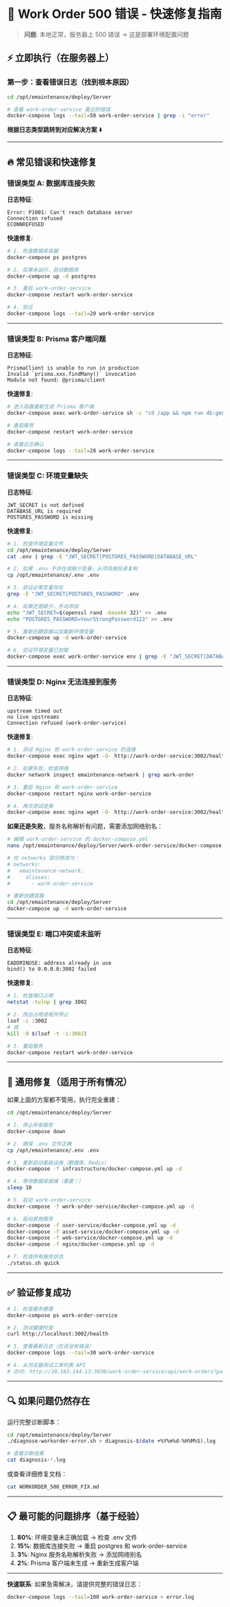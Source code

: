 # 🚨 Work Order 500 错误 - 快速修复指南

> **问题**: 本地正常，服务器上 500 错误 → 这是部署环境配置问题

## ⚡ 立即执行（在服务器上）

### 第一步：查看错误日志（找到根本原因）

```bash
cd /opt/emaintenance/deploy/Server

# 查看 work-order-service 最近的错误
docker-compose logs --tail=50 work-order-service | grep -i "error"
```

**根据日志类型跳转到对应解决方案** ⬇️

---

## 🔥 常见错误和快速修复

### 错误类型 A: 数据库连接失败

**日志特征**:
```
Error: P1001: Can't reach database server
Connection refused
ECONNREFUSED
```

**快速修复**:
```bash
# 1. 检查数据库容器
docker-compose ps postgres

# 2. 如果未运行，启动数据库
docker-compose up -d postgres

# 3. 重启 work-order-service
docker-compose restart work-order-service

# 4. 验证
docker-compose logs --tail=20 work-order-service
```

---

### 错误类型 B: Prisma 客户端问题

**日志特征**:
```
PrismaClient is unable to run in production
Invalid `prisma.xxx.findMany()` invocation
Module not found: @prisma/client
```

**快速修复**:
```bash
# 进入容器重新生成 Prisma 客户端
docker-compose exec work-order-service sh -c "cd /app && npm run db:generate"

# 重启服务
docker-compose restart work-order-service

# 查看日志确认
docker-compose logs --tail=20 work-order-service
```

---

### 错误类型 C: 环境变量缺失

**日志特征**:
```
JWT_SECRET is not defined
DATABASE_URL is required
POSTGRES_PASSWORD is missing
```

**快速修复**:
```bash
# 1. 检查环境变量文件
cd /opt/emaintenance/deploy/Server
cat .env | grep -E "JWT_SECRET|POSTGRES_PASSWORD|DATABASE_URL"

# 2. 如果 .env 不存在或缺少变量，从项目根目录复制
cp /opt/emaintenance/.env .env

# 3. 验证必需变量存在
grep -E "JWT_SECRET|POSTGRES_PASSWORD" .env

# 4. 如果还是缺少，手动添加
echo "JWT_SECRET=$(openssl rand -base64 32)" >> .env
echo "POSTGRES_PASSWORD=YourStrongPassword123" >> .env

# 5. 重新创建容器以加载新环境变量
docker-compose up -d work-order-service

# 6. 验证环境变量已加载
docker-compose exec work-order-service env | grep -E "JWT_SECRET|DATABASE_URL"
```

---

### 错误类型 D: Nginx 无法连接到服务

**日志特征**:
```
upstream timed out
no live upstreams
Connection refused (work-order-service)
```

**快速修复**:
```bash
# 1. 测试 Nginx 到 work-order-service 的连接
docker-compose exec nginx wget -O- http://work-order-service:3002/health

# 2. 如果失败，检查网络
docker network inspect emaintenance-network | grep work-order

# 3. 重启 Nginx 和 work-order-service
docker-compose restart nginx work-order-service

# 4. 再次测试连接
docker-compose exec nginx wget -O- http://work-order-service:3002/health
```

**如果还是失败**，服务名称解析有问题，需要添加网络别名：

```bash
# 编辑 work-order-service 的 docker-compose.yml
nano /opt/emaintenance/deploy/Server/work-order-service/docker-compose.yml

# 在 networks 部分修改为：
# networks:
#   emaintenance-network:
#     aliases:
#       - work-order-service

# 重新创建容器
cd /opt/emaintenance/deploy/Server
docker-compose up -d work-order-service
```

---

### 错误类型 E: 端口冲突或未监听

**日志特征**:
```
EADDRINUSE: address already in use
bind() to 0.0.0.0:3002 failed
```

**快速修复**:
```bash
# 1. 检查端口占用
netstat -tulnp | grep 3002

# 2. 找出占用进程并停止
lsof -i :3002
# 或
kill -9 $(lsof -t -i:3002)

# 3. 重启服务
docker-compose restart work-order-service
```

---

## 🎯 通用修复（适用于所有情况）

如果上面的方案都不管用，执行完全重建：

```bash
cd /opt/emaintenance/deploy/Server

# 1. 停止所有服务
docker-compose down

# 2. 确保 .env 文件正确
cp /opt/emaintenance/.env .env

# 3. 重新启动基础设施（数据库、Redis）
docker-compose -f infrastructure/docker-compose.yml up -d

# 4. 等待数据库就绪（重要！）
sleep 10

# 5. 启动 work-order-service
docker-compose -f work-order-service/docker-compose.yml up -d

# 6. 启动其他服务
docker-compose -f user-service/docker-compose.yml up -d
docker-compose -f asset-service/docker-compose.yml up -d
docker-compose -f web-service/docker-compose.yml up -d
docker-compose -f nginx/docker-compose.yml up -d

# 7. 检查所有服务状态
./status.sh quick
```

---

## ✅ 验证修复成功

```bash
# 1. 检查服务健康
docker-compose ps work-order-service

# 2. 测试健康检查
curl http://localhost:3002/health

# 3. 查看最新日志（应该没有错误）
docker-compose logs --tail=30 work-order-service

# 4. 从浏览器测试工单列表 API
# 访问: http://10.163.144.13:3030/work-order-service/api/work-orders?page=1&limit=10
```

---

## 🔍 如果问题仍然存在

运行完整诊断脚本：

```bash
cd /opt/emaintenance/deploy/Server
./diagnose-workorder-error.sh > diagnosis-$(date +%Y%m%d-%H%M%S).log

# 查看诊断结果
cat diagnosis-*.log
```

或查看详细修复文档：
```bash
cat WORKORDER_500_ERROR_FIX.md
```

---

## 📋 最可能的问题排序（基于经验）

1. **80%**: 环境变量未正确加载 → 检查 .env 文件
2. **15%**: 数据库连接失败 → 重启 postgres 和 work-order-service
3. **3%**: Nginx 服务名称解析失败 → 添加网络别名
4. **2%**: Prisma 客户端未生成 → 重新生成客户端

---

**快速联系**: 如果急需解决，请提供完整的错误日志：
```bash
docker-compose logs --tail=100 work-order-service > error.log
```
